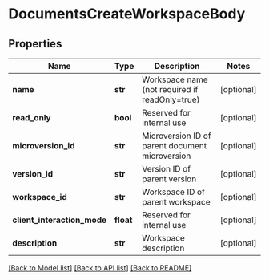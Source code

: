 # DocumentsCreateWorkspaceBody

## Properties
Name | Type | Description | Notes
------------ | ------------- | ------------- | -------------
**name** | **str** | Workspace name (not required if readOnly&#x3D;true) | [optional] 
**read_only** | **bool** | Reserved for internal use | [optional] 
**microversion_id** | **str** | Microversion ID of parent document microversion | [optional] 
**version_id** | **str** | Version ID of parent version | [optional] 
**workspace_id** | **str** | Workspace ID of parent workspace | [optional] 
**client_interaction_mode** | **float** | Reserved for internal use | [optional] 
**description** | **str** | Workspace description | [optional] 

[[Back to Model list]](../README.md#documentation-for-models) [[Back to API list]](../README.md#documentation-for-api-endpoints) [[Back to README]](../README.md)


